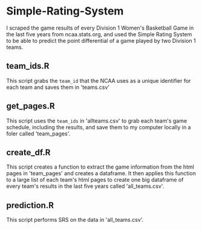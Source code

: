 # Simple-Rating-System
I scraped the game results of every Division 1 Women's Basketball Game in the last five years from ncaa.stats.org, and used the Simple Rating System to be able to predict the point differential of a game played by two Division 1 teams.

## team_ids.R
This script grabs the `team_id` that the NCAA uses as a unique identifier for each team and saves them in 'teams.csv'

## get_pages.R
This script uses the `team_ids` in 'allteams.csv' to grab each team's game schedule, including the results, and save them to my computer locally in a foler called 'team_pages'.

## create_df.R
This script creates a function to extract the game information from the html pages in 'team_pages' and creates a dataframe. It then applies this function to a large list of each team's html pages to create one big dataframe of every team's results in the last five years called 'all_teams.csv'.

## prediction.R
This script performs SRS on the data in 'all_teams.csv'.
